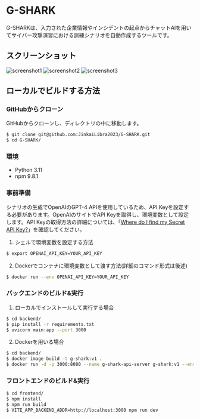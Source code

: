 # G-SHARK

G-SHARKは、入力された企業情報やインシデントの起点からチャットAIを用いてサイバー攻撃演習における訓練シナリオを自動作成するツールです。  

## スクリーンショット

![screenshot1](https://github.com/JinkaiLibra2023/G-SHARK/blob/main/screenshot/screenshot1.png?raw=true)
![screenshot2](https://github.com/JinkaiLibra2023/G-SHARK/blob/main/screenshot/screenshot2.png?raw=true)
![screenshot3](https://github.com/JinkaiLibra2023/G-SHARK/blob/main/screenshot/screenshot3.png?raw=true)

## ローカルでビルドする方法

### GitHubからクローン

GitHubからクローンし、ディレクトリの中に移動します。
```sh
$ git clone git@github.com:JinkaiLibra2023/G-SHARK.git
$ cd G-SHARK/
```

### 環境

- Python 3.11
- npm 9.8.1

### 事前準備

シナリオの生成でOpenAIのGPT-4 APIを使用しているため、API Keyを設定する必要があります。OpenAIのサイトでAPI Keyを取得し、環境変数として設定します。API Keyの取得方法の詳細については、「[Where do I find my Secret API Key?](https://help.openai.com/en/articles/4936850-where-do-i-find-my-secret-api-key)」を確認してください。  
  
1. シェルで環境変数を設定する方法
```sh
$ export OPENAI_API_KEY=YOUR_API_KEY
```
2. Dockerでコンテナに環境変数として渡す方法(詳細のコマンド形式は後述)
```sh
$ docker run --env OPENAI_API_KEY=YOUR_API_KEY
```

### バックエンドのビルド&実行

1. ローカルでインストールして実行する場合
```sh
$ cd backend/
$ pip install -r requirements.txt
$ uvicorn main:app --port 3000
```

2. Dockerを用いる場合
```sh
$ cd backend/
$ docker image build -t g-shark:v1 .
$ docker run -d -p 3000:8080 --name g-shark-api-server g-shark:v1 --env OPENAI_API_KEY=YOUR_API_KEY
```

### フロントエンドのビルド&実行

```sh
$ cd frontend/
$ npm install
$ npm run build
$ VITE_APP_BACKEND_ADDR=http://localhost:3000 npm run dev
```
